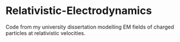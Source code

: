 # Relativistic-Electrodynamics
Code from my university dissertation modelling EM fields of charged particles at relativistic velocities.
